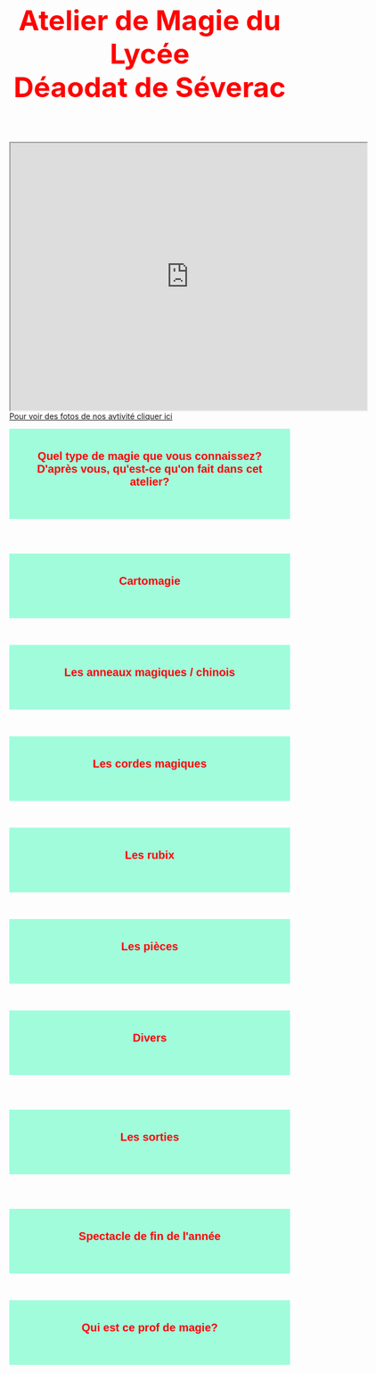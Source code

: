 <meta chartes="utf-8" />
<html>
 <head>
 <meta name="viewport" content="width=device-width, initial-scale=1">
 <style>
 .collapsible {
  background-color: #A1FCDC;
  color: white;
  cursor: pointer;
  padding: 18px;
  width: 100%;
  border: none;
  text-align: left;
  outline: none;
  font-size: 15px;
 }
 .active, .collapsible:hover {
    background-color: #FFFF5B;
 }
 .content {
    padding: 0 18px;
    display: none;
    overflow: hidden;
    background-color:#E1E5FF;
 }
 </style>
</style>
 <style>
    #para1{
        font-size:50px;
        text-align:center;
        color:red;
    }
    #para2{
        font-size:30px;
        text-align:center;
        color:red;
    }
    #para3{
        font-size:20px;
        text-align:center;
        color:#FF0000;
    }
    #para4{
        font-size:40px;
        text-align:left;
        color:#000000;
    }
    #para5{
        font-size:40px;
        text-align:center;
        color:#FF1000;
    }
   
 </style></head>

 <body>
 <h1 id="para1">Atelier de Magie du <br> Lycée <br> Déaodat de Séverac</h1>
 <br>  
 <br>
 <iframe src="https://drive.google.com/file/d/1haYEwbf34tDv-5S9wizQfIpl-GMEykVo/preview" width="640" height="480" allow="autoplay"></iframe>

 <br>
 <a href="https://drive.google.com/drive/folders/1Qoc096HIFfHM3YhM4ohKKs5Id4_7sS27?usp=drive_link">Pour voir des fotos de nos avtivité cliquer ici</a>
 
 <button type="button" class="collapsible"><p id="para3"><b>Quel type de magie que vous connaissez? <br>D'après vous, qu'est-ce qu'on fait dans cet atelier?</b></p>  </button>
  
 <div class="content">
  <p id="para3">
 <br>Les cartes
 <br>Les monnaies / les pièces
  <br>Les anneaux magiques
  <br><s>Apparition /disparition</s>
  <br>Rubix-cubes
  <br>
  <br>
  <br><br><br><br>
   <br>
  </p>
 </div>


 <br><br>

 <button type="button" class="collapsible"><p id="para3"><b>Cartomagie</b></p>  </button>
  
 <div class="content">
  <p id="para3">
       <iframe src="https://drive.google.com/file/d/1sUlHWImp7TOZTldjEzF2HRCUgzs3rki6/preview" width="200" height="200" allow="autoplay"></iframe>
       <br>
       <iframe src="https://drive.google.com/file/d/1u3FgpvrPeQ8OZ8JthVyiyy5TStscSTNm/preview" width="300" height="480" allow="autoplay"></iframe>
        <br>
     <br> Card manipulation (Ang)
     <br> Cartomagia (Esp)
     <br> Kartenkunst (Alm)
     <br>Cartomagia (It)
     <br>Манипуляции с картами
     <br>
    </p>
 </div>

 <br><br>
 <button type="button" class="collapsible"><p id="para3"><b>Les anneaux magiques / chinois</b></p>  </button>
  
 <div class="content">
  <p id="para3">
      <iframe src="https://drive.google.com/file/d/1rlAqLZkw5tJEwMqPvg3rkfFS3jn1Yyve/preview" width="200" height="200" allow="autoplay"></iframe>
      <br>
        <iframe src="https://drive.google.com/file/d/1zbspFqrd0ARLpBGun-WPpe_aNak-CEfD/preview" width="200" height="200" allow="autoplay"></iframe>
  </p>
 </div>


 <br><br>
 <button type="button" class="collapsible"><p id="para3"><b>Les cordes magiques</b></p>  </button>
  
 <div class="content">
  <p id="para3">
      <iframe src="https://drive.google.com/file/d/1GLCh6aC2g9yJQiirR0xr36dDRPWutVm_/preview" width="300" height="300" allow="autoplay"></iframe>
      <br>
      <iframe src="https://drive.google.com/file/d/13HhZRnbG1UtGCJZp7OtDOkKqsxRZxBTp/preview" width="300" height="300" allow="autoplay"></iframe>
  </p>
 </div>

 <br><br>
 <button type="button" class="collapsible"><p id="para3"><b>Les rubix</b></p>  </button>
  
 <div class="content">
  <p id="para3">
       <iframe src="https://drive.google.com/file/d/17bPjsgtAsQY4jGThundqcKHSLKGNakEQ/preview" width="400" height="400" allow="autoplay"></iframe>
      </p>
 </div>

  <br><br>
 <button type="button" class="collapsible"><p id="para3"><b>Les pièces</b></p>  </button>
  
 <div class="content">
  <p id="para3">
       <iframe src="https://drive.google.com/file/d/1zGGKm9H0BzYMhyZe2dDxORAJ6dE4xDj4/preview" width="300" height="300" allow="autoplay"></iframe>
       <br>
       <iframe src="https://drive.google.com/file/d/1JVC0odZFfGyFO63M7lj2XoGCYI2Ftplt/preview" width="300" height="300" allow="autoplay"></iframe>
      </p>
 </div>


 <br><br>
 <button type="button" class="collapsible"><p id="para3"><b>Divers </b></p>  </button>
  
 <div class="content">
  <p id="para4">
     <br>Orange obéissant
     <iframe src="https://drive.google.com/file/d/1b80I3xlQY2tdnwJTrCB55okmX-s2bGgH/preview" width="640" height="480" allow="autoplay"></iframe>
     <br>
     <br>Verre/[pièce]
     <iframe src="https://drive.google.com/file/d/1GoprH5rnd2ezWTT8Wt0RnWQymYCnNQmW/preview" width="640" height="480" allow="autoplay"></iframe>
     <br>
      <br>Les couleurs
       <iframe src="https://drive.google.com/file/d/14d8Dp2yJlt29ymCoJliyw4BLm3Ev4mVl/preview" width="640" height="480" allow="autoplay"></iframe>
       <br>
       <br>tours avec des livres
       <iframe src="https://drive.google.com/file/d/1wtcDQBvmk0RaLOpfcEw0EKU1bWN0fyWb/preview" width="300" height="300" allow="autoplay"></iframe>
  </p>
 </div>


 <br><br>

 <button type="button" class="collapsible"><p id="para3"><b>Les sorties</b></p>  </button>
  
 <div class="content">
  <p id="para3">
     <iframe src="https://drive.google.com/file/d/1u-SEg5qzcWwoRXefkgWGD9Zdc57GPG16/preview" width="640" height="480" allow="autoplay"></iframe>
  </p>
 </div>

 <br><br>

 <button type="button" class="collapsible"><p id="para3"><b>Spectacle de fin de l'année</b></p>  </button>
  
 <div class="content">
  <p id="para3">
     <iframe src="https://drive.google.com/file/d/1p1mLoGZWo4FOj9OF0TBYMIP9iqxQ7StP/preview" width="640" height="480" allow="autoplay"></iframe> 
     <br>
     <iframe src="https://drive.google.com/file/d/1hTVqQ57WNE_ncD_qACmR4qiuUabgwJKK/preview" width="640" height="480" allow="autoplay"></iframe>
      <br>
      <iframe src="https://drive.google.com/file/d/1bvbD_SW5GHznIbS497_8zbgPpamPj1_N/preview" width="640" height="480" allow="autoplay"></iframe>
      <br>
      <iframe src="https://drive.google.com/file/d/1jXCDb910QOqH5MXCMb_egmc8onicfak3/preview" width="640" height="480" allow="autoplay"></iframe>
  </p>
 </div>

  <br><br>
 <button type="button" class="collapsible"><p id="para3"><b>Qui est ce prof de magie?</b></p>  </button>
  
 <div class="content">
    <p id="para3">
       <iframe src="https://drive.google.com/file/d/1Bn1XsYsIwRtVBdY5sbqXfP9IhQOd251t/preview" width="640" height="480" allow="autoplay"></iframe>
   </p>
 </div>


 

 <script>
 var coll = document.getElementsByClassName("collapsible");
 var i;

 for (i  = 0; i < coll.length; i++) {
     coll[i].addEventListener("click", function() {
         this.classList.toggle("active");
         var content = this.nextElementSibling;
         if (content.style.display === "block") {
             content.style.display = "none";
         } else {
             content.style.display = "block";
         }
     });
 }
 </script>




 </body>
